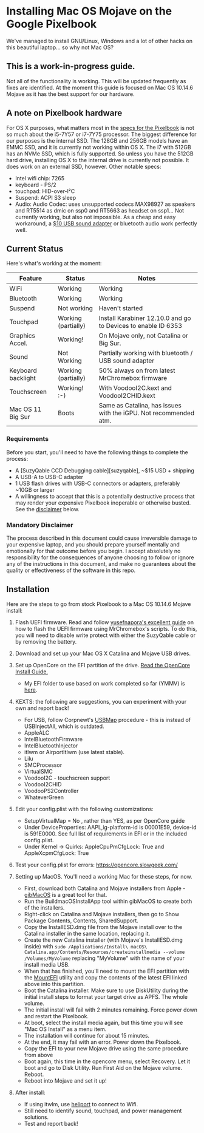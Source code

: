# Installing Mac OS Mojave on the Google Pixelbook 
We've managed to install GNU/Linux, Windows and a lot of other hacks on this beautiful laptop... so why not Mac OS? 

## This is a work-in-progress guide.
Not all of the functionality is working. This will be updated frequently as fixes are identified. At the moment this guide is focused on Mac OS 10.14.6 Mojave as it has the best support for our hardware.

## A note on Pixelbook hardware
For OS X purposes, what matters most in the [specs for the Pixelbook](https://support.google.com/pixelbook/answer/7504948?hl=en) is not so much about the i5-7Y57 or i7-7Y75 processor. The biggest difference for our purposes is the internal SSD. The 128GB and 256GB models have an EMMC SSD, and it is currently not working within OS X. The i7 with 512GB has an NVMe SSD, which is fully supported. So unless you have the 512GB hard drive, installing OS X to the internal drive is currently not possible. It does work on an external SSD, however. Other notable specs:
-  Intel wifi chip: 7265
-  keyboard - PS/2
-  touchpad: HID-over-I²C
-  Suspend: ACPI S3 sleep
-  Audio: Audio Codec: uses unsupported codecs MAX98927 as speakers and RT5514 as dmic on ssp0 and RT5663 as headset on ssp1... Not currently working, but also not impossible. As a cheap and easy workaround, a [$10 USB sound adapter](https://www.amazon.com/Syba-external-Adapter-Windows-C-Media/dp/B001MSS6CS) or bluetooth audio work perfectly well. 

## Current Status

Here's what's working at the moment:

| Feature            | Status               | Notes                                                             |
|--------------------|----------------------|-------------------------------------------------------------------|
| WiFi               | Working              | Working                                                           |
| Bluetooth          | Working              | Working                                                           |
| Suspend            | Not working          | Haven't started                                                   |
| Touchpad           | Working (partially)  | Install Karabiner 12.10.0 and go to Devices to enable ID 6353     |
| Graphics Accel.    | Working!             | On Mojave only, not Catalina or Big Sur.                          |
| Sound              | Not Working          | Partially working with bluetooth / USB sound adapter              |
| Keyboard backlight | Working (partially)  | 50% always on from latest MrChromebox firmware                    |
| Touchscreen        | Working! :-)         | With VoodooI2C.kext and VoodooI2CHID.kext                         |
| Mac OS 11 Big Sur  | Boots                | Same as Catalina, has issues with the iGPU. Not recommended atm.  |


### Requirements

Before you start, you'll need to have the following things to complete the process:

- A [SuzyQable CCD Debugging cable][suzyqable], ~$15 USD + shipping
- A USB-A to USB-C adapter
- 1 USB flash drives with USB-C connectors or adapters, preferably ~10GB or larger
- A willingness to accept that this is a potentially destructive process that may render your
  expensive Pixelbook inoperable or otherwise busted. See the [disclaimer](#disclaimer) below.

### Mandatory Disclaimer

The process described in this document could cause irreversible damage to your expensive laptop, and
you should prepare yourself mentally and emotionally for that outcome before you begin. I accept absolutely no responsibility for the consequences of anyone choosing to follow or ignore any of the instructions in this document, and make no guarantees about the quality or effectiveness of the
software in this repo.

## Installation

Here are the steps to go from stock Pixelbook to a Mac OS 10.14.6 Mojave install:

1. Flash UEFI firmware. Read and follow [yusefnapora's excellent guide](https://github.com/yusefnapora/pixelbook-linux) on how to flash the UEFI firmware using MrChromebox's scripts. To do this, you will need to disable write protect with either the SuzyQable cable or by removing the battery. 
2. Download and set up your Mac OS X Catalina and Mojave USB drives. 
3. Set up OpenCore on the EFI partition of the drive. [Read the OpenCore Install Guide.](https://dortania.github.io/) 
    - My EFI folder to use based on work completed so far (YMMV) is [here](https://www.dropbox.com/s/fbxfkh9t6ac8pav/EFI.zip?dl=0).
4. KEXTS: the following are suggestions, you can experiment with your own and report back!
    - For USB, follow Corpnewt's [USBMap](https://github.com/corpnewt/USBMap) procedure - this is instead of USBInjectAll, which is outdated.
    - AppleALC
    - IntelBluetoothFirmware
    - IntelBluetoothInjector
    - itlwm or AirportItlwm (use latest stable).
    - Lilu
    - SMCProcessor
    - VirtualSMC
    - VoodooI2C - touchscreen support
    - VoodooI2CHID
    - VoodooPS2Controller
    - WhateverGreen

5. Edit your config.plist with the following customizations:
    - SetupVirtualMap = No , rather than YES, as per OpenCore guide
    - Under DeviceProperties: AAPL,ig-platform-id is 00001E59, device-id is 591E0000. See full list of requirements in EFI or in the included config.plist. 
     - Under Kernel -> Quirks: AppleCpuPmCfgLock: True and AppleXcpmCfgLock: True
    
6. Test your config.plist for errors: https://opencore.slowgeek.com/

7. Setting up MacOS. You'll need a working Mac for these steps, for now. 
    -  First, download both Catalina and Mojave installers from Apple - [gibMacOS](https://github.com/corpnewt/gibMacOS) is a great tool for that. 
    -  Run the BuildmacOSInstallApp tool within gibMacOS to create both of the installers.
    -  Right-click on Catalina and Mojave installers, then go to Show Package Contents, Contents, SharedSupport.
    -  Copy the InstallESD.dmg file from the Mojave install over to the Catalina installer in the same location, replacing it.
    -  Create the new Catalina installer (with Mojave's InstallESD.dmg inside) with `sudo /Applications/Install\ macOS\ Catalina.app/Contents/Resources/createinstallmedia --volume /Volumes/MyVolume` replacing "MyVolume" with the name of your install media USB.
    - When that has finished, you'll need to mount the EFI partition with the [MountEFI](https://github.com/corpnewt/MountEFI) utility and copy the contents of the latest EFI linked above into this partition.
    - Boot the Catalina installer. Make sure to use DiskUtility during the initial install steps to format your target drive as APFS. The whole volume.
    - The initial install will fail with 2 minutes remaining. Force power down and restart the Pixelbook.
    - At boot, select the install media again, but this time you will see "Mac OS Install" as a menu item. 
    - The installation will continue for about 15 minutes. 
    - At the end, it may fail with an error. Power down the Pixelbook.
    - Copy the EFI to your new Mojave drive using the same procedure from above 
    - Boot again, this time in the opencore menu, select Recovery. Let it boot and go to Disk Utility. Run First Aid on the Mojave volume. Reboot.
    - Reboot into Mojave and set it up! 

8. After install: 
    - If using itwlm, use [heliport](https://openintelwireless.github.io/HeliPort) to connect to Wifi.
    - Still need to identify sound, touchpad, and power management solutions.
    - Test and report back!





